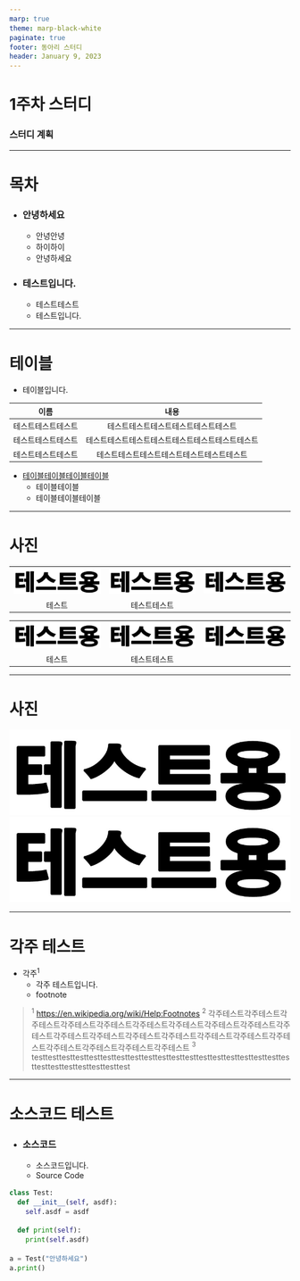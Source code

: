 ```yaml
---
marp: true
theme: marp-black-white
paginate: true
footer: 동아리 스터디
header: January 9, 2023
---
```


<!-- _class: lead -->

# 1주차 스터디

### 스터디 계획

---

# 목차

* ### 안녕하세요
  * 안녕안녕
  * 하이하이
  * 안녕하세요
* ### 테스트입니다.
  * 테스트테스트
  * 테스트입니다.

---

# 테이블

* 테이블입니다.

<center>

|이름|내용|
|:------:|:---:|
|테스트테스트테스트|테스트테스트테스트테스트테스트테스트
|테스트테스트테스트|테스트테스트테스트테스트테스트테스트테스트테스트
|테스트테스트테스트|테스트테스트테스트테스트테스트테스트테스트

</center>

* <a href="https://www.example.com/">테이블테이블테이블테이블</a>
  * 테이블테이블
  * 테이블테이블테이블

---

# 사진

<table align=center>
<tr>
  <td><img width="400" src="images/test.jpg"></td>
  <td><img width="400" src="images/test.jpg"></td>
  <td><img width="400" src="images/test.jpg"></td>
</tr>
<tr align=center>
  <td>테스트</td>
  <td>테스트테스트</td>
</tr>
</table>

<table class="table_clean" align=center>
<tr>
  <td><img width="400" src="images/test.jpg"></td>
  <td><img width="400" src="images/test.jpg"></td>
  <td><img width="400" src="images/test.jpg"></td>
</tr>
<tr align=center>
  <td>테스트</td>
  <td>테스트테스트</td>
</tr>
</table>

---

# 사진

![width:450px center](images/test.jpg)
![w:400px h:125px center](images/test.jpg)

---

# 각주 테스트

* 각주$^1$
  * 각주 테스트입니다.
  * footnote

> $^1$ https://en.wikipedia.org/wiki/Help:Footnotes
> $^2$ 각주테스트각주테스트각주테스트각주테스트각주테스트각주테스트각주테스트각주테스트각주테스트각주테스트각주테스트각주테스트각주테스트각주테스트각주테스트각주테스트각주테스트각주테스트각주테스트각주테스트각주테스트
> $^3$ testtesttesttesttesttesttesttesttesttesttesttesttesttesttesttesttesttesttesttesttesttesttesttesttesttest

---

# 소스코드 테스트

* ### 소스코드
  * 소스코드입니다.
  * Source Code

```python
class Test:
  def __init__(self, asdf):
    self.asdf = asdf

  def print(self):
    print(self.asdf)

a = Test("안녕하세요")
a.print()
```
